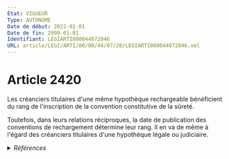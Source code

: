 ```yaml
---
État: VIGUEUR
Type: AUTONOME
Date de début: 2022-01-01
Date de fin: 2999-01-01
Identifiant: LEGIARTI000044072046
URL: article/LEGI/ARTI/00/00/44/07/20/LEGIARTI000044072046.xml
---
```


<h1>Article 2420</h1>

Les créanciers titulaires d'une même hypothèque rechargeable bénéficient du rang
de l'inscription de la convention constitutive de la sûreté.<br />

Toutefois, dans leurs relations réciproques, la date de publication des
conventions de rechargement détermine leur rang. Il en va de même à l'égard des
créanciers titulaires d'une hypothèque légale ou judiciaire.


<details>
  <summary><em>Références</em></summary>

  <h2>Articles faisant référence à l'article</h2>
  
  <ul>
    <li>
      <a href="https://legal.tricoteuses.fr//redirection/LEGIARTI000044045532?vers=git&vers=legifrance">Ordonnance n° 2021-1192 du 15 septembre 2021 portant réforme du droit des sûretés - article 20 ENTIEREMENT_MODIF</a> MODIFIE source
    </li>
    <li>
      <a href="https://legal.tricoteuses.fr//redirection/LEGIARTI000044045526?vers=git&vers=legifrance">Ordonnance n° 2021-1192 du 15 septembre 2021 portant réforme du droit des sûretés - article 15 ENTIEREMENT_MODIF</a> MODIFIE source
    </li>
  </ul>
  
  <h2>Références faites par l'article</h2>
  
  <ul>
    <li>
      CODIFICATION source Loi 1804-03-19
    </li>
    <li>
      2021-09-15 MODIFIE cible <a href="https://legal.tricoteuses.fr//redirection/LEGIARTI000044045526?vers=git&vers=legifrance">Ordonnance n° 2021-1192 du 15 septembre 2021 portant réforme du droit des sûretés - article 15 ENTIEREMENT_MODIF</a>
    </li>
    <li>
      2021-09-15 MODIFIE cible <a href="https://legal.tricoteuses.fr//redirection/LEGIARTI000044045532?vers=git&vers=legifrance">Ordonnance n° 2021-1192 du 15 septembre 2021 portant réforme du droit des sûretés - article 20 ENTIEREMENT_MODIF</a>
    </li>
  </ul>
</details>
